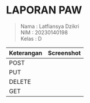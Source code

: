# LAPORAN PAW
> Nama  : Latfiansya Dzikri\
> NIM   : 20230140198\
> Kelas : D

| Keterangan | Screenshot |
| --- | --- |
| POST |  |
| PUT |  |
| DELETE |  |
| GET |  |